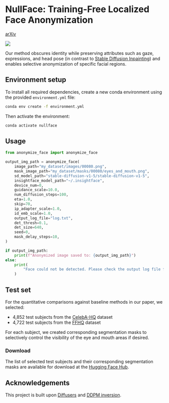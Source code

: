 # NullFace: Training-Free Localized Face Anonymization

[arXiv](http://arxiv.org/abs/2503.08478)

![](assets/teaser.svg)

Our method obscures identity while preserving attributes such as gaze, expressions, and head pose (in contrast to [Stable Diffusion Inpainting](https://github.com/CompVis/latent-diffusion)) and enables selective anonymization of specific facial regions.

## Environment setup

To install all required dependencies, create a new conda environment using the provided `environment.yml` file:

```sh
conda env create -f environment.yml
```

Then activate the environment:

```sh
conda activate nullface
```

## Usage

```python
from anonymize_face import anonymize_face

output_img_path = anonymize_face(
    image_path="my_dataset/images/00080.png",
    mask_image_path="my_dataset/masks/00080/eyes_and_mouth.png",
    sd_model_path="stable-diffusion-v1-5/stable-diffusion-v1-5",
    insightface_model_path="~/.insightface",
    device_num=0,
    guidance_scale=10.0,
    num_diffusion_steps=100,
    eta=1.0,
    skip=70,
    ip_adapter_scale=1.0,
    id_emb_scale=1.0,
    output_log_file="log.txt",
    det_thresh=0.1,
    det_size=640,
    seed=0,
    mask_delay_steps=10,
)

if output_img_path:
    print(f"Anonymized image saved to: {output_img_path}")
else:
    print(
        "Face could not be detected. Please check the output log file for more details."
    )
```

## Test set

For the quantitative comparisons against baseline methods in our paper, we selected:
- 4,852 test subjects from the [CelebA-HQ](https://github.com/tkarras/progressive_growing_of_gans) dataset
- 4,722 test subjects from the [FFHQ](https://github.com/NVlabs/ffhq-dataset) dataset

For each subject, we created corresponding segmentation masks to selectively control the visibility of the eye and mouth areas if desired.

### Download

The list of selected test subjects and their corresponding segmentation masks are available for download at the [Hugging Face Hub](https://huggingface.co/datasets/hkung/nullface-test-set).

## Acknowledgements

This project is built upon [Diffusers](https://github.com/huggingface/diffusers) and [DDPM inversion](https://github.com/inbarhub/DDPM_inversion).

